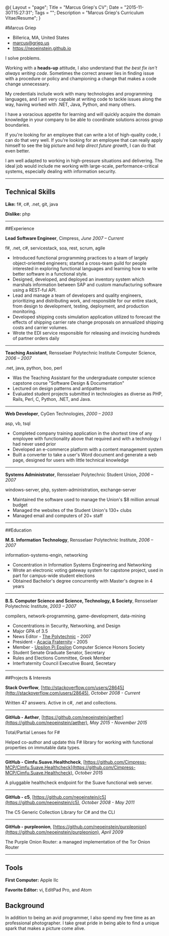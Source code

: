 @{
    Layout = "page";
    Title = "Marcus Griep's CV";
    Date = "2015-11-30T15:27:31";
    Tags = "";
    Description = "Marcus Griep's Curriculum Vitae/Resume";
}

#Marcus Griep
- Billerica, MA, United States
- marcus@griep.us
- https://neoeinstein.github.io


I solve problems.

Working with a **heads-up** attitude, I also understand that *the best fix isn&#39;t always writing code*. Sometimes the correct answer lies in finding issue with a procedure or policy and championing a change that makes a code change unnecessary.

My credentials include work with many technologies and programming languages, and I am very capable at writing code to tackle issues along the way, having worked with .NET, Java, Python, and many others.

I have a voracious appetite for learning and will quickly acquire the domain knowledge in your company to be able to coordinate solutions across group boundaries.

If you&#39;re looking for an employee that can write a lot of high-quality code, I can do that very well. If you&#39;re looking for an employee that can really apply himself to see the big picture and *help direct future growth*, I can do that even better.

I am well adapted to working in high-pressure situations and delivering. The ideal job would include me working with large-scale, performance-critical systems, especially dealing with information security.

---
## Technical Skills
**Like:** f#, c#, .net, git, java

**Dislike:** php

---
##Experience

**Lead Software Engineer**, Cimpress, *June 2007 – Current*

f#, .net, c#, servicestack, soa, rest, scrum, agile

* Introduced functional programming practices to a team of largely object-oriented engineers; started a cross-team guild for people interested in exploring functional languages and learning how to write better software in a functional style.
* Designed, developed, and deployed an inventory system which marshals information between SAP and custom manufacturing software using a REST-ful API.
* Lead and manage a team of developers and quality engineers, prioritizing and distributing work, and responsible for our entire stack, from design to development, testing, deployment, and production monitoring.
* Developed shipping costs simulation application utilized to forecast the effects of shipping carrier rate change proposals on annualized shipping costs and carrier volumes.
* Wrote the EDI service responsible for releasing and invoicing hundreds of partner orders daily

---

**Teaching Assistant**, Rensselaer Polytechnic Institute Computer Science, *2006 – 2007*

.net, java, python, boo, perl

* Was the Teaching Assistant for the undergraduate computer science capstone course &quot;Software Design &amp; Documentation&quot;
* Lectured on design patterns and antipatterns
* Evaluated student projects submitted in technologies as diverse as PHP, Rails, Perl, C, Python, .NET, and Java.

---

**Web Developer**, CyGen Technologies, *2000 – 2003*

asp, vb, tsql

* Completed company training application in the shortest time of any employee with functionality above that required and with a technology I had never used prior
* Developed an e-commerce platform with a content management system
* Built a converter to take a user&#39;s Word document and generate a web page, designed for users with little technical knowledge

---

**Systems Administrator**, Rensselaer Polytechnic Student Union, *2006 – 2007*

windows-server, php, system-administration, exchange-server

* Maintained the software used to manage the Union&#39;s $8 million annual budget
* Managed the websites of the Student Union&#39;s 130+ clubs
* Managed email and computers of 20+ staff

---

##Education

**M.S. Information Technology**, Rensselaer Polytechnic Institute, *2006 – 2007*

information-systems-engin, networking

* Concentration in Information Systems Engineering and Networking
* Wrote an electronic voting gateway system for capstone project, used in part for campus-wide student elections
* Obtained Bachelor&#39;s degree concurrently with Master&#39;s degree in 4 years

---

**B.S. Computer Science and Science, Technology, & Society**, Rensselaer Polytechnic Institute, *2003 – 2007*

compilers, network-programming, game-development, data-mining

* Concentrations in Security, Networking, and Design
* Major GPA of 3.5
* News Editor - [The Polytechnic](http://poly.rpi.edu) - 2007
* President - [Acacia Fraternity](http://www.acacia.org) - 2005
* Member - [Upsilon Pi Epsilon](http://upe.acm.org) Computer Science Honors Society
* Student Senate Graduate Senator, Secretary
* Rules and Elections Committee, Greek Member
* Interfraternity Council Executive Board, Secretary

---


##Projects &amp; Interests

**Stack Overflow**, [http://stackoverflow.com/users/28645](http://stackoverflow.com/users/28645), *October 2008 - Current*


Written 47 answers.  Active in c#, .net and collections.

---

**GitHub - Aether**, [https://github.com/neoeinstein/aether](https://github.com/neoeinstein/aether), *May 2015 - November 2015*


Total/Partial Lenses for F#

Helped co-author and update this F# library for working with functional properties on immutable data types.

---

**GitHub - Cimfu.Suave.Healthcheck**, [https://github.com/Cimpress-MCP/Cimfu.Suave.Healthcheck](https://github.com/Cimpress-MCP/Cimfu.Suave.Healthcheck), *October 2015*


A pluggable healthcheck endpoint for the Suave functional web server.



---

**GitHub - c5**, [https://github.com/neoeinstein/c5](https://github.com/neoeinstein/c5), *October 2008 - May 2011*


The C5 Generic Collection Library for C# and the CLI



---

**GitHub - purpleonion**, [https://github.com/neoeinstein/purpleonion](https://github.com/neoeinstein/purpleonion), *April 2009*


The Purple Onion Router: a managed implementation of the Tor Onion Router



---



## Tools
**First Computer:** Apple IIc

**Favorite Editor:** vi, EditPad Pro, and Atom

## Background
In addition to being an avid programmer, I also spend my free time as an professional photographer. I take great pride in being able to find a unique spark that makes a picture come alive.